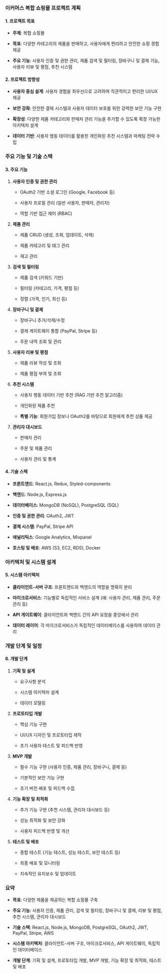### 이커머스 복합 쇼핑몰 프로젝트 계획

#### 1. **프로젝트 목표**

- **주제**: 복합 쇼핑몰

- **목표**: 다양한 카테고리의 제품을 판매하고, 사용자에게 편리하고 안전한 쇼핑 경험 제공

- **주요 기능**: 사용자 인증 및 권한 관리, 제품 검색 및 필터링, 장바구니 및 결제 기능, 사용자 리뷰 및 평점, 추천 시스템


#### 2. **프로젝트 방향성**

- **사용자 중심 설계**: 사용자 경험을 최우선으로 고려하여 직관적이고 편리한 UI/UX 제공

- **보안 강화**: 안전한 결제 시스템과 사용자 데이터 보호를 위한 강력한 보안 기능 구현

- **확장성**: 다양한 제품 카테고리와 판매자 관리 기능을 추가할 수 있도록 확장 가능한 아키텍처 설계

- **데이터 기반**: 사용자 행동 데이터를 활용한 개인화된 추천 시스템과 마케팅 전략 수립


### 주요 기능 및 기술 스택

#### 3. **주요 기능**

1. **사용자 인증 및 권한 관리**

   - OAuth2 기반 소셜 로그인 (Google, Facebook 등)
   
   - 사용자 프로필 관리 (일반 사용자, 판매자, 관리자)
   
   - 역할 기반 접근 제어 (RBAC)
   

2. **제품 관리**

   - 제품 CRUD (생성, 조회, 업데이트, 삭제)
   
   - 제품 카테고리 및 태그 관리
   
   - 재고 관리
   

3. **검색 및 필터링**

   - 제품 검색 (키워드 기반)
   
   - 필터링 (카테고리, 가격, 평점 등)
   
   - 정렬 (가격, 인기, 최신 등)
   

4. **장바구니 및 결제**

   - 장바구니 추가/삭제/수정
   
   - 결제 게이트웨이 통합 (PayPal, Stripe 등)
   
   - 주문 내역 조회 및 관리
   

5. **사용자 리뷰 및 평점**

   - 제품 리뷰 작성 및 조회
   
   - 제품 평점 부여 및 조회
   

6. **추천 시스템**

   - 사용자 행동 데이터 기반 추천 (RAG 기반 추천 알고리즘)
   
   - 개인화된 제품 추천
   
   - **특별 기능**: 회원가입 정보나 OAuth2를 바탕으로 회원에게 추천 상품 제공
   

7. **관리자 대시보드**

   - 판매자 관리
   
   - 주문 및 제품 관리
   
   - 사용자 관리 및 통계
   

#### 4. **기술 스택**

- **프론트엔드**: React.js, Redux, Styled-components

- **백엔드**: Node.js, Express.js

- **데이터베이스**: MongoDB (NoSQL), PostgreSQL (SQL)

- **인증 및 권한 관리**: OAuth2, JWT

- **결제 시스템**: PayPal, Stripe API

- **애널리틱스**: Google Analytics, Mixpanel

- **호스팅 및 배포**: AWS (S3, EC2, RDS), Docker


### 아키텍처 및 시스템 설계

#### 5. **시스템 아키텍처**

- **클라이언트-서버 구조**: 프론트엔드와 백엔드의 역할을 명확히 분리

- **마이크로서비스**: 기능별로 독립적인 서비스 설계 (예: 사용자 관리, 제품 관리, 주문 관리 등)

- **API 게이트웨이**: 클라이언트와 백엔드 간의 API 요청을 중앙에서 관리

- **데이터 레이어**: 각 마이크로서비스가 독립적인 데이터베이스를 사용하여 데이터 관리


### 개발 단계 및 일정

#### 6. **개발 단계**

1. **기획 및 설계**

   - 요구사항 분석
   
   - 시스템 아키텍처 설계
   
   - 데이터 모델링
   

2. **프로토타입 개발**

   - 핵심 기능 구현
   
   - UI/UX 디자인 및 프로토타입 제작
   
   - 초기 사용자 테스트 및 피드백 반영
   

3. **MVP 개발**

   - 필수 기능 구현 (사용자 인증, 제품 관리, 장바구니, 결제 등)
   
   - 기본적인 보안 기능 구현
   
   - 초기 버전 배포 및 피드백 수집
   

4. **기능 확장 및 최적화**

   - 추가 기능 구현 (추천 시스템, 관리자 대시보드 등)
   
   - 성능 최적화 및 보안 강화
   
   - 사용자 피드백 반영 및 개선
   

5. **테스트 및 배포**

   - 종합 테스트 (기능 테스트, 성능 테스트, 보안 테스트 등)
   
   - 최종 배포 및 모니터링
   
   - 지속적인 유지보수 및 업데이트
   

### 요약

- **목표**: 다양한 제품을 제공하는 복합 쇼핑몰 구축

- **주요 기능**: 사용자 인증, 제품 관리, 검색 및 필터링, 장바구니 및 결제, 리뷰 및 평점, 추천 시스템, 관리자 대시보드

- **기술 스택**: React.js, Node.js, MongoDB, PostgreSQL, OAuth2, JWT, PayPal, Stripe, AWS

- **시스템 아키텍처**: 클라이언트-서버 구조, 마이크로서비스, API 게이트웨이, 독립적인 데이터베이스

- **개발 단계**: 기획 및 설계, 프로토타입 개발, MVP 개발, 기능 확장 및 최적화, 테스트 및 배포


